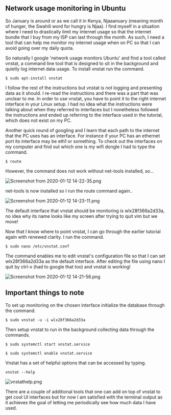 ## Network usage monitoring in Ubuntu

So January is around or as we call it in Kenya, Njaaanuary (meaning month of hunger, the Swahili word for hungry is Njaa). I find myself in a situation where I need to drastically limit my internet usage so that the internet bundle that I buy from my ISP can last through the month. As such, I need a tool that can help me monitor my internet usage when on PC so that I can avoid going over my daily quota. 

So naturally I google 'network usage monitors Ubuntu' and find a tool called vnstat, a command line tool that is designed to sit in the background and quietly log internet data usage. To install vnstat run the command. 

```$ sudo apt-install vnstat``` 

I follow the rest of the instructions but vnstat is not logging and presenting data as it should. I re-read the instructions and there was a part that was unclear to me. In order to use vnstat, you have to point it to the right internet interface in your Linux setup. I had no idea what the instructions were talking about when they referred to interfaces but I nonetheless followed the instructions and ended up referring to the interface used in the tutorial, which does not exist on my PC. 

Another quick round of googling and I learn that each path to the internet that the PC uses has an interface. For instance if your PC has an ethernet port its interface may be eth1 or something. To check out the interfaces on my computer and find out which one is my wifi dongle I had to type the command.

```$ route``` 

However, the command does not work without net-tools installed, so...

![Screenshot from 2020-01-12 14-22-35.png](https://cdn.hashnode.com/res/hashnode/image/upload/v1578837431919/k1krhrXGW.png)

net-tools is now installed so I run the route command again.. 

![Screenshot from 2020-01-12 14-23-11.png](https://cdn.hashnode.com/res/hashnode/image/upload/v1578837499326/ONwXt-ls9.png)

The default interface that vnstat should be monitoring is wlx28f366a2d33a, no idea why its name looks like my screen after trying to quit vim but we move!

Now that I know where to point vnstat, I can go through the earlier tutorial again with renewed clarity. I run the command. 


```$ sudo nano /etc/vnstat.conf``` 

The command enables me to edit vnstat's configuration file so that I can set 
wlx28f366a2d33a as the default interface. After editing the file using nano I quit by ctrl-x (had to google that too) and vnstat is working!


![Screenshot from 2020-01-12 14-21-56.png](https://cdn.hashnode.com/res/hashnode/image/upload/v1578838415390/SsQx-jpKh.png)

## Important things to note 

To set up monitoring on the chosen interface initialize the database through the command.

```$ sudo vnstat -u -i wlx28f366a2d33a``` 

Then setup vnstat to run in the background collecting data through the commands. 

```$ sudo systemctl start vnstat.service``` 

```$ sudo systemctl enable vnstat.service```

Vnstat has a set of helpful options that can be accessed by typing. 

```vnstat --help```

![vnstathelp.png](https://cdn.hashnode.com/res/hashnode/image/upload/v1578838936061/65Ka90z9V.png)
 
There are a couple of additional tools that one can add on top of vnstat to get cool UI interfaces but for now I am satisfied with the terminal output as it achieves the goal of letting me periodically see how much data I have used. 